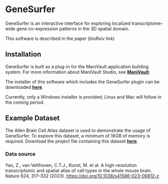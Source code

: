 # GeneSurfer

GeneSurfer is an interactive interface for exploring localized transcriptome-wide gene co-expression patterns in the 3D spatial domain.

This software is described in the paper (bioRxiv link)

## Installation
GeneSurfer is built as a plug-in for the ManiVault application building system. For more information about ManiVault Studio, see [**ManiVault**](https://www.manivault.studio/).

The installer of this software which includes the GeneSurfer plugin can be downloaded [**here**](https://osf.io/eg97r/).

Currently, only a Windows installer is provided, Linux and Mac will follow in the coming period.

## Example Dataset
The Allen Brain Cell Atlas dataset is used to demonstrate the usage of GeneSurfer. To explore this dataset, a minimum of 16GB of memory is required. Download the project file containing this dataset [**here**](https://osf.io/eg97r/).

### Data source
Yao, Z., van Velthoven, C.T.J., Kunst, M. et al. A high-resolution transcriptomic and spatial atlas of cell types in the whole mouse brain. Nature 624, 317–332 (2023). https://doi.org/10.1038/s41586-023-06812-z

